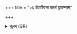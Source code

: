 +++
title = "०६ देवाश्विना वहतं दुष्वप्न्यम्"

+++
<details><summary>मूलम् (GR)</summary>

देवाश्विना वहतं दुष्वप्न्यं परा वहतं दुष्वप्न्यम् ।  
(…) ॥ +++(see 1b)+++
</details>